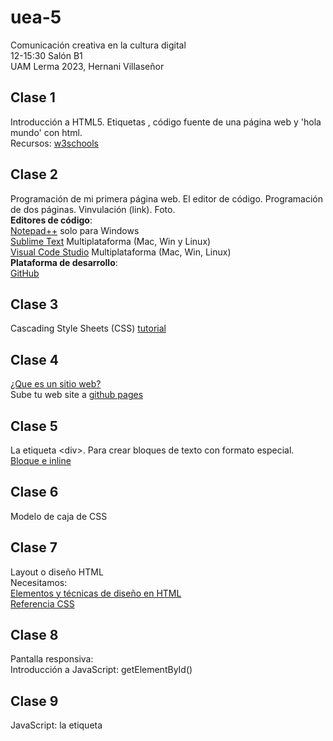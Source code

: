 # uea-5
Comunicación creativa en la cultura digital  
12-15:30 Salón B1  
UAM Lerma 2023, Hernani Villaseñor

## Clase 1
Introducción a HTML5. Etiquetas <html>, código fuente de una página web y 'hola mundo' con html.  
Recursos: [w3schools](https://www.w3schools.com)   

## Clase 2
Programación de mi primera página web. El editor de código. Programación de dos páginas. Vinvulación (link). Foto.  
**Editores de código**:  
[Notepad++](https://notepad-plus-plus.org/) solo para Windows  
[Sublime Text](https://www.sublimetext.com/) Multiplataforma (Mac, Win y Linux)  
[Visual Code Studio](https://code.visualstudio.com/) Multiplataforma (Mac, Win, Linux)  
**Plataforma de desarrollo**:  
[GitHub](https://github.com/)  
## Clase 3
Cascading Style Sheets (CSS) [tutorial](https://www.w3schools.com/css/css_intro.asp)  
## Clase 4
[¿Que es un sitio web?](https://es.wikipedia.org/wiki/Sitio_web)  
Sube tu web site a [github pages](https://pages.github.com/)  
## Clase 5
La etiqueta \<div\>. Para crear bloques de texto con formato especial.  
[Bloque e inline](https://www.w3schools.com/html/html_blocks.asp)  
## Clase 6
Modelo de caja de CSS  
## Clase 7
Layout o diseño HTML  
Necesitamos:  
[Elementos y técnicas de diseño en HTML](https://www.w3schools.com/html/html_layout.asp#)  
[Referencia CSS](https://www.w3schools.com/cssref/index.php)
## Clase 8
Pantalla responsiva:  
Introducción a JavaScript: getElementById()  
## Clase 9
JavaScript: la etiqueta <script>, el script en head, body y en carptea externa.  
Funciones  
Introducción al trabajo en equipo con GitHub: Roles, Fork y Pull Request
## Clase 10
Resolución de conflictos en GitHub  
Pull Request y Merge  
## Clase 13

## TAREAS
### Tarea 1 (clase 3)
Sube el código de un sitio web a tu repositorio github con las siguientes características:  
1 index y una segunda página  
2 ligadas entre ellas con un vínculo  
3 incluye una foto en el index o en la segunda página  
4 utiliza una hoja de casdada de estilo externa css  
5 la estructura del sitio web debe tener el index y las carpetas de html, imagen y estilo con los archivos correpondientes (ver diagrama de la carpeta de la clase 4)  
### Tarea 2
Publica un sitio web que contenga un párrafo con la idea de tu proyecto.  
## Evaluación
### Unidad de contenido
Actividades escritas 40%  
Actividades de programación 40%  
Actividades orales 20%  
### Eje integrador
Proyecto final 40% del total de la calificación.  
## Coloquios
Coloquio 1: Propuesta. Lunes 27 de febrero, 10am  
Coloquio 2: Avances. Martes 21, 10am  
Coloquio 3: Final. Lunes 17, 12 pm  

## Recursos
[w3schools](https://www.w3schools.com/)  
[Selector de Color HTML](https://www.w3schools.com/colors/colors_picker.asp)  
[140 nombres de colores](https://www.w3schools.com/colors/colors_names.asp)  
[Desarrollo Mozilla](https://developer.mozilla.org/es/)  
## Manifiestos
[HTML Energy](http://html.energy/)  
## Vínculos
[HTML Energy](https://html.energy/)
[Bootstrap](https://getbootstrap.com)
